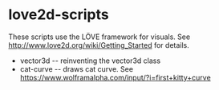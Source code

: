 # love2d-scripts

These scripts use the LÖVE framework for visuals. See http://www.love2d.org/wiki/Getting_Started for details.
* vector3d -- reinventing the vector3d class
* cat-curve -- draws cat curve. See https://www.wolframalpha.com/input/?i=first+kitty+curve

